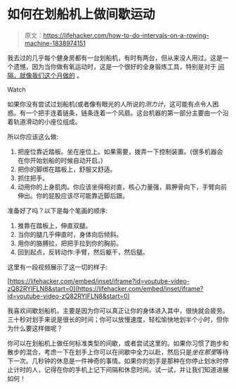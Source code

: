 # 如何在划船机上做间歇运动

> 原文：<https://lifehacker.com/how-to-do-intervals-on-a-rowing-machine-1838974151>

我去过的几乎每个健身房都有一台划船机，有时有两台，但从来没人用过。这是一个遗憾，因为当你做有氧运动时，这是一个很好的全身锻炼工具，特别是对于 [间隔，就像我们这个月做的](https://vitals.lifehacker.com/october-is-for-interval-workouts-1838751041) 。

Watch

如果你没有尝试过划船机(或者像有眼光的人所说的*测力计*，这可能有点令人困惑。有一个把手连着链条，链条连着一个风扇。这台机器的第一部分主要由一个沿着轨道滑动的小座位组成。

所以你应该这么做:

1.  把座位靠近踏板。坐在座位上。如果需要，拨弄一下控制装置。(很多机器会在你开始划船的时候自动开启。)
2.  把你的脚绑在踏板上，舒服又舒适。
3.  抓住把手。
4.  动用你的上身肌肉。你应该坐得相对直，核心力量强，肩胛骨向下，手臂向前伸出。你的屁股应该尽可能靠近脚后跟。

准备好了吗？以下是每个笔画的顺序:

1.  推靠在踏板上，伸直双腿。
2.  当你的腿几乎伸直时，身体向后倾斜。
3.  用你的胳膊拉，把把手拉到你的胸前。
4.  回到起点，反转动作:手臂，然后躯干，然后腿。

这里有一段视频展示了这一切的样子:

 [https://lifehacker.com/embed/inset/iframe?id=youtube-video-zQ82RYIFLN8&start=0](https://lifehacker.com/embed/inset/iframe?id=youtube-video-zQ82RYIFLN8&start=0) 

我喜欢间歇划船机，主要是因为你可以真正让你的身体进入其中，很快就会疲劳。三十秒对划手来说是很长的时间；你可以放慢速度，轻松愉快地划半个小时，但你为什么要这样做呢？

你可以在划船机上做任何标准类型的间歇，或者尝试这里的。如果你习惯了跑步和散步的混合，考虑一下在划手上你可以在间歇中全力以赴，然后只是*坐在那里*等待下一次。几秒钟的休息是一件神奇的事情。如果你的划手是那种在你停止划水时停止计时的人，记得在你的手机上记下间隔和休息时间。试一试，并让我们知道进展如何！